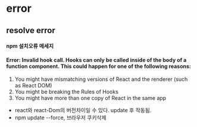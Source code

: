 # error
resolve error
---

#### npm 설치오류 메세지

#### Error: Invalid hook call. Hooks can only be called inside of the body of a function component. This could happen for one of the following reasons:
1. You might have mismatching versions of React and the renderer (such as React DOM)
2. You might be breaking the Rules of Hooks
3. You might have more than one copy of React in the same app
* react와 react-Dom의 버전차이일 수 있다. update 후 작동됨. 
* npm update --force, 브라우저 쿠키삭제

#### 
